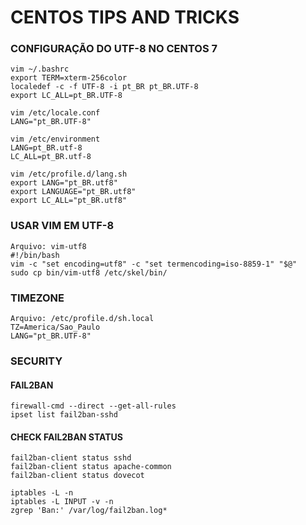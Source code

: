 # CENTOS TIPS AND TRICKS

### CONFIGURAÇÃO DO UTF-8 NO CENTOS 7
```
vim ~/.bashrc
export TERM=xterm-256color
localedef -c -f UTF-8 -i pt_BR pt_BR.UTF-8
export LC_ALL=pt_BR.UTF-8

vim /etc/locale.conf
LANG="pt_BR.UTF-8"

vim /etc/environment
LANG=pt_BR.utf-8
LC_ALL=pt_BR.utf-8

vim /etc/profile.d/lang.sh
export LANG="pt_BR.utf8"
export LANGUAGE="pt_BR.utf8"
export LC_ALL="pt_BR.utf8"
```

### USAR VIM EM UTF-8
```
Arquivo: vim-utf8
#!/bin/bash
vim -c "set encoding=utf8" -c "set termencoding=iso-8859-1" "$@"
sudo cp bin/vim-utf8 /etc/skel/bin/
```

### TIMEZONE
```
Arquivo: /etc/profile.d/sh.local
TZ=America/Sao_Paulo
LANG="pt_BR.UTF-8"
```

### SECURITY

#### FAIL2BAN

```
firewall-cmd --direct --get-all-rules
ipset list fail2ban-sshd
```

#### CHECK FAIL2BAN STATUS
```
fail2ban-client status sshd
fail2ban-client status apache-common
fail2ban-client status dovecot

iptables -L -n
iptables -L INPUT -v -n
zgrep 'Ban:' /var/log/fail2ban.log*
```

